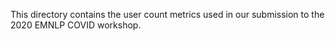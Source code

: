 This directory contains the user count metrics used in our submission to the 2020 EMNLP COVID workshop.
